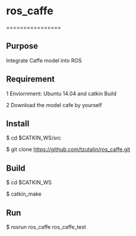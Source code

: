 # ros_caffe
================
## Purpose
Integrate Caffe model into ROS

## Requirement
1 Enviornment: Ubuntu 14.04 and catkin Build

2 Download the model cafe by yourself

## Install
$ cd $CATKIN_WS/src

$ git clone https://github.com/tzutalin/ros_caffe.git

## Build
$ cd $CATKIN_WS

$ catkin_make

## Run
$ rosrun ros_caffe ros_caffe_test


